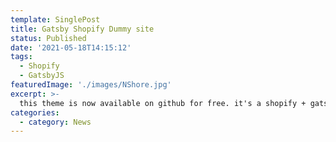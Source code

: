 ```yaml
---
template: SinglePost
title: Gatsby Shopify Dummy site
status: Published
date: '2021-05-18T14:15:12'
tags:
  - Shopify
  - GatsbyJS
featuredImage: './images/NShore.jpg'
excerpt: >-
  this theme is now available on github for free. it's a shopify + gatsby starter theme for digital commerce
categories:
  - category: News
---
```

